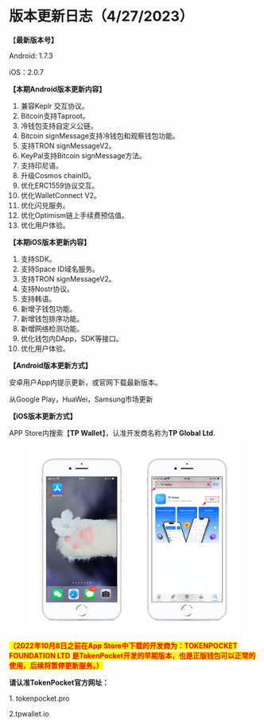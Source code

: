 # 版本更新日志（4/27/2023）

【**最新版本号】**

Android: 1.7.3&#x20;

iOS：2.0.7



**【本期Android版本更新内容】**

1. 兼容Keplr 交互协议。
2. Bitcoin支持Taproot。
3. 冷钱包支持自定义公链。
4. Bitcoin signMessage支持冷钱包和观察钱包功能。
5. 支持TRON signMessageV2。
6. KeyPal支持Bitcoin signMessage方法。
7. 支持印尼语。
8. 升级Cosmos chainID。
9. 优化ERC1559协议交互。
10. 优化WalletConnect V2。
11. 优化闪兑服务。
12. 优化Optimism链上手续费预估值。
13. 优化用户体验。



**【本期iOS版本更新内容】**

1. 支持SDK。
2. 支持Space ID域名服务。
3. 支持TRON signMessageV2。
4. 支持Nostr协议。
5. 支持韩语。
6. 新增子钱包功能。
7. 新增钱包排序功能。
8. 新增网络检测功能。
9. 优化钱包内DApp，SDK等接口。
10. 优化用户体验。



**【Android版本更新方式】**

安卓用户App内提示更新，或官网下载最新版本。

从Google Play，HuaWei，Samsung市场更新



**【iOS版本更新方式】**&#x20;

APP Store内搜索【**TP Wallet**】，认准开发商名称为**TP Global Ltd**.&#x20;

<figure><img src="../../.gitbook/assets/image (29).png" alt=""><figcaption></figcaption></figure>

<mark style="color:red;">**（2022年10月8日之前在App Store中下载的开发商为：TOKENPOCKET FOUNDATION LTD**</mark> <mark style="color:red;">**是TokenPocket开发的早期版本，也是正版钱包可以正常的使用，后续将暂停更新服务。）**</mark>

**请认准TokenPocket官方网址：**

1\. tokenpocket.pro&#x20;

2.tpwallet.io
